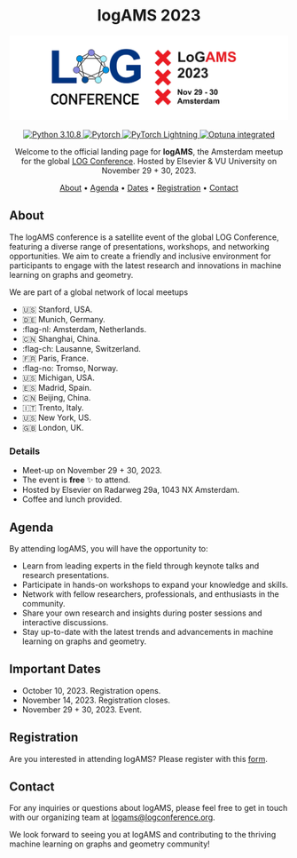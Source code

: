 
<h1 align="center">
logAMS 2023
</h1>

<p align="center">
    <img src="img/logAMS.jpg" alt="logAMS banner", width="800px"/>
</p>

<p align="center">
<a href="">
    <img src="https://img.shields.io/badge/python-3.10.8-blue.svg" alt="Python 3.10.8">
</a>
<a href="">
    <img src="https://img.shields.io/badge/Pytorch-informational?style=flat&logo=pytorch&color=grey" alt="Pytorch">
</a>
<a href="https://pytorchlightning.ai">
    <img src="https://img.shields.io/badge/-Lightning-792ee5?logo=pytorchlightning&logoColor=white" alt="PyTorch Lightning">
</a>
<a href="https://optuna.org">
    <img src="https://img.shields.io/badge/Optuna-integrated-blue" alt="Optuna integrated" height="20">
  </a>

</P>

<p align="center">
Welcome to the official landing page for <strong>logAMS</strong>, the Amsterdam meetup for the global <a href="https://logconference.org">LOG Conference</a>. Hosted by Elsevier & VU University on November 29 + 30, 2023.
</p>


<p align="center">
  <a href="#about">About</a> •
  <a href="#agenda">Agenda</a> •
  <a href="#dates">Dates</a> •
  <a href="#registration">Registration</a> •
  <a href="#contact">Contact</a>
</p>


## About

The logAMS conference is a satellite event of the global LOG Conference, featuring a diverse range of presentations, workshops, and networking opportunities. We aim to create a friendly and inclusive environment for participants to engage with the latest research and innovations in machine learning on graphs and geometry.

We are part of a global network of local meetups

- :us: Stanford, USA.
- :de: Munich, Germany.
- :flag-nl: Amsterdam, Netherlands.
- :cn: Shanghai, China.
- :flag-ch: Lausanne, Switzerland.
- :fr: Paris, France.
- :flag-no: Tromso, Norway.
- :us: Michigan, USA.
- :es: Madrid, Spain.
- :cn: Beijing, China.
- :it: Trento, Italy.
- :us: New York, US.
- :gb: London, UK.


### Details

* Meet-up on November 29 + 30, 2023.
* The event is **free** :sparkles: to attend.
* Hosted by Elsevier on Radarweg 29a, 1043 NX Amsterdam. 
* Coffee and lunch provided.

## Agenda

By attending logAMS, you will have the opportunity to:
* Learn from leading experts in the field through keynote talks and research presentations. 
* Participate in hands-on workshops to expand your knowledge and skills. 
* Network with fellow researchers, professionals, and enthusiasts in the community. 
* Share your own research and insights during poster sessions and interactive discussions. 
* Stay up-to-date with the latest trends and advancements in machine learning on graphs and geometry.

## Important Dates

* October 10, 2023. Registration opens.
* November 14, 2023. Registration closes.
* November 29 + 30, 2023. Event.

## Registration
Are you interested in attending logAMS? Please register with this [form](https://docs.google.com/forms/d/e/1FAIpQLSdiVfSgzksCufn3NyZKo2kf8Ypq5e8vIRjcKY6pcjtgXGB9xw/viewform).

## Contact

For any inquiries or questions about logAMS, please feel free to get in touch with our organizing team at [logams@logconference.org](mailto:logams@logconference.org).

We look forward to seeing you at logAMS and contributing to the thriving machine learning on graphs and geometry community!